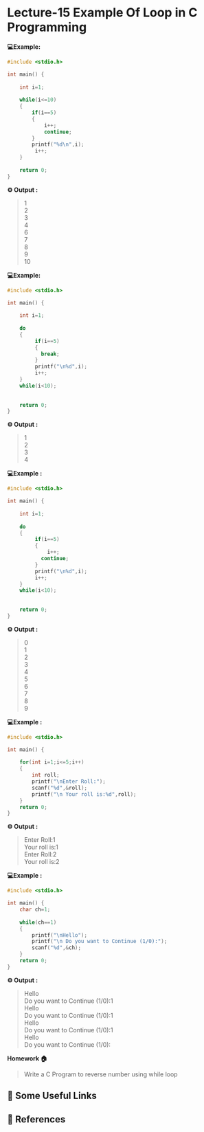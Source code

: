 # Lecture-15 Example Of Loop in C Programming 

**💻Example:**

```c
#include <stdio.h>

int main() {
    
    int i=1;
    
    while(i<=10)
    {
        if(i==5)
        {
            i++;
            continue;
        }
        printf("%d\n",i);
         i++;
    }
    
    return 0;
}
```
**⚙️ Output :** 
>1           
2       
3         
4         
6           
7           
8         
9      
10             


**💻Example:**

```c
#include <stdio.h>

int main() {
    
    int i=1;
    
    do
    {
         if(i==5)
         {
           break;
         }
         printf("\n%d",i);
         i++;
    }
    while(i<10);
    
    
    return 0;
}
```
**⚙️ Output :** 
>1       
2        
3       
4      
                   
**💻Example :**

```c
#include <stdio.h>

int main() {
    
    int i=1;
    
    do
    {
         if(i==5)
         {
             i++;
           continue;
         }
         printf("\n%d",i);
         i++;
    }
    while(i<10);
    
    
    return 0;
}
```
**⚙️ Output :** 
>0     
1     
2      
3    
4   
5    
6    
7    
8   
9

**💻Example :**

```c
#include <stdio.h>

int main() {
    
    for(int i=1;i<=5;i++)
    {
        int roll;
        printf("\nEnter Roll:");
        scanf("%d",&roll);
        printf("\n Your roll is:%d",roll);
    }
    return 0;
}
```
**⚙️ Output :** 
>Enter Roll:1    
Your roll is:1   
Enter Roll:2   
Your roll is:2 

**💻Example :**

```c
#include <stdio.h>

int main() { 
    char ch=1;
    
    while(ch==1)
    {
        printf("\nHello");
        printf("\n Do you want to Continue (1/0):");
        scanf("%d",&ch);
    }
    return 0;
}
```
**⚙️ Output :** 
>Hello     
 Do you want to Continue (1/0):1     
 Hello                          
 Do you want to Continue (1/0):1        
 Hello  
 Do you want to Continue (1/0):1     
 Hello        
 Do you want to Continue (1/0): 

 **Homework 🏠**
 > Write a C Program to reverse number using while loop 

## 🔗 Some Useful Links

## 📖 References